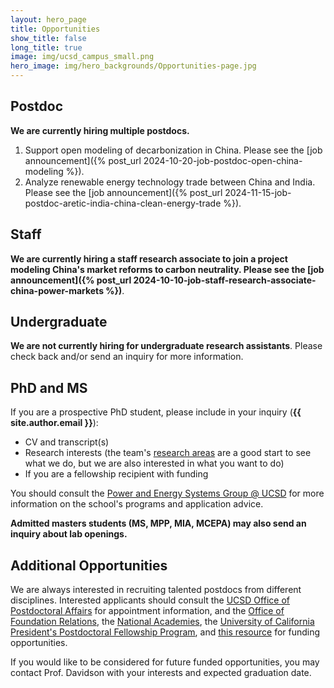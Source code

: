 ```yaml
---
layout: hero_page
title: Opportunities
show_title: false
long_title: true
image: img/ucsd_campus_small.png
hero_image: img/hero_backgrounds/Opportunities-page.jpg
---
```


## Postdoc
**We are currently hiring multiple postdocs.**

1. Support open modeling of decarbonization in China. Please see the [job announcement]({% post_url 2024-10-20-job-postdoc-open-china-modeling %}).
2. Analyze renewable energy technology trade between China and India. Please see the [job announcement]({% post_url 2024-11-15-job-postdoc-aretic-india-china-clean-energy-trade %}).

## Staff
**We are currently hiring a staff research associate to join a project modeling China's market reforms to carbon neutrality. Please see the [job announcement]({% post_url 2024-10-10-job-staff-research-associate-china-power-markets %})**.

## Undergraduate
**We are not currently hiring for undergraduate research assistants**. Please check back and/or send an inquiry for more information.

## PhD and MS
If you are a prospective PhD student, please include in your inquiry (**{{ site.author.email }}**):

- CV and transcript(s)
- Research interests (the team's [research areas](research/) are a good start to see what we do, but we are also interested in what you want to do)
- If you are a fellowship recipient with funding

You should consult the [Power and Energy Systems Group @ UCSD][ucsd-pes] for more information on the school's programs and application advice.

**Admitted masters students (MS, MPP, MIA, MCEPA) may also send an inquiry about lab openings.**


## Additional Opportunities

We are always interested in recruiting talented postdocs from different disciplines. Interested applicants should consult the [UCSD Office of Postdoctoral Affairs][postdoc] for appointment information, and the [Office of Foundation Relations][foundation], the [National Academies][NAS], the [University of California President's Postdoctoral Fellowship Program](https://ppfp.ucop.edu/info/), and [this resource][harvard-funding] for funding opportunities.

If you would like to be considered for future funded opportunities, you may contact Prof. Davidson with your interests and expected graduation date.




[gps-masters]: http://gps.ucsd.edu/admissions/degrees-at-a-glance.html
[gps-admissions]: http://gps.ucsd.edu/admissions/contact-admission.html
[kammen]: http://kammen.berkeley.edu/advice.html
[gps-phd]: https://polisci.ucsd.edu/grad/prospective-students/interdisciplinary-phd-program/index.html
[postdoc]: http://postdoc.ucsd.edu/
[foundation]: https://foundationrelations.ucsd.edu/funding-opportunities/postdoctoral-funding-opportunities.html
[NAS]: https://www.national-academies.org/grantprograms/index.html
[harvard-funding]: https://research.fas.harvard.edu/postdoc_opportunities
[ucsd-pes]: https://power-energy.eng.ucsd.edu/

